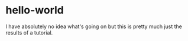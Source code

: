 # hello-world
I have absolutely no idea what's going on but this is pretty much just the results of a tutorial.
